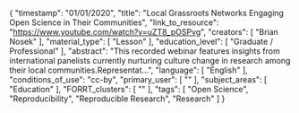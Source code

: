 {
    "timestamp": "01/01/2020",
    "title": "Local Grassroots Networks Engaging Open Science in Their Communities",
    "link_to_resource": "https://www.youtube.com/watch?v=uZT8_pOSPvg",
    "creators": [
        "Brian Nosek"
    ],
    "material_type": [
        "Lesson"
    ],
    "education_level": [
        "Graduate / Professional"
    ],
    "abstract": "This recorded webinar features insights from international panelists currently nurturing culture change in research among their local communities.Representat...",
    "language": [
        "English"
    ],
    "conditions_of_use": "cc-by",
    "primary_user": [
        ""
    ],
    "subject_areas": [
        "Education"
    ],
    "FORRT_clusters": [
        ""
    ],
    "tags": [
        "Open Science",
        "Reproducibility",
        "Reproducible Research",
        "Research"
    ]
}